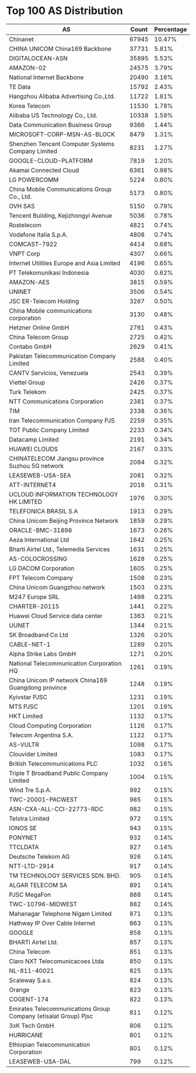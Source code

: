 # Top 100 AS Distribution
| AS | Count | Percentage |
|----|----|----|
| Chinanet | 67945 | 10.47% |
| CHINA UNICOM China169 Backbone | 37731 | 5.81% |
| DIGITALOCEAN-ASN | 35895 | 5.53% |
| AMAZON-02 | 24575 | 3.79% |
| National Internet Backbone | 20490 | 3.16% |
| TE Data | 15792 | 2.43% |
| Hangzhou Alibaba Advertising Co.,Ltd. | 11722 | 1.81% |
| Korea Telecom | 11530 | 1.78% |
| Alibaba US Technology Co., Ltd. | 10338 | 1.59% |
| Data Communication Business Group | 9366 | 1.44% |
| MICROSOFT-CORP-MSN-AS-BLOCK | 8479 | 1.31% |
| Shenzhen Tencent Computer Systems Company Limited | 8231 | 1.27% |
| GOOGLE-CLOUD-PLATFORM | 7819 | 1.20% |
| Akamai Connected Cloud | 6361 | 0.98% |
| LG POWERCOMM | 5224 | 0.80% |
| China Mobile Communications Group Co., Ltd. | 5173 | 0.80% |
| OVH SAS | 5150 | 0.79% |
| Tencent Building, Kejizhongyi Avenue | 5036 | 0.78% |
| Rostelecom | 4821 | 0.74% |
| Vodafone Italia S.p.A. | 4808 | 0.74% |
| COMCAST-7922 | 4414 | 0.68% |
| VNPT Corp | 4307 | 0.66% |
| Internet Utilities Europe and Asia Limited | 4196 | 0.65% |
| PT Telekomunikasi Indonesia | 4030 | 0.62% |
| AMAZON-AES | 3815 | 0.59% |
| UNINET | 3506 | 0.54% |
| JSC ER-Telecom Holding | 3267 | 0.50% |
| China Mobile communications corporation | 3130 | 0.48% |
| Hetzner Online GmbH | 2761 | 0.43% |
| China Telecom Group | 2725 | 0.42% |
| Contabo GmbH | 2629 | 0.41% |
| Pakistan Telecommunication Company Limited | 2588 | 0.40% |
| CANTV Servicios, Venezuela | 2543 | 0.39% |
| Viettel Group | 2426 | 0.37% |
| Turk Telekom | 2425 | 0.37% |
| NTT Communications Corporation | 2381 | 0.37% |
| TIM | 2338 | 0.36% |
| Iran Telecommunication Company PJS | 2259 | 0.35% |
| TOT Public Company Limited | 2233 | 0.34% |
| Datacamp Limited | 2191 | 0.34% |
| HUAWEI CLOUDS | 2167 | 0.33% |
| CHINATELECOM Jiangsu province Suzhou 5G network | 2084 | 0.32% |
| LEASEWEB-USA-SEA | 2081 | 0.32% |
| ATT-INTERNET4 | 2018 | 0.31% |
| UCLOUD INFORMATION TECHNOLOGY HK LIMITED | 1976 | 0.30% |
| TELEFONICA BRASIL S.A | 1913 | 0.29% |
| China Unicom Beijing Province Network | 1859 | 0.29% |
| ORACLE-BMC-31898 | 1673 | 0.26% |
| Aeza International Ltd | 1642 | 0.25% |
| Bharti Airtel Ltd., Telemedia Services | 1631 | 0.25% |
| AS-COLOCROSSING | 1628 | 0.25% |
| LG DACOM Corporation | 1605 | 0.25% |
| FPT Telecom Company | 1508 | 0.23% |
| China Unicom Guangzhou network | 1503 | 0.23% |
| M247 Europe SRL | 1498 | 0.23% |
| CHARTER-20115 | 1441 | 0.22% |
| Huawei Cloud Service data center | 1363 | 0.21% |
| UUNET | 1344 | 0.21% |
| SK Broadband Co Ltd | 1326 | 0.20% |
| CABLE-NET-1 | 1289 | 0.20% |
| Alpha Strike Labs GmbH | 1271 | 0.20% |
| National Telecommunication Corporation HQ | 1261 | 0.19% |
| China Unicom IP network China169 Guangdong province | 1248 | 0.19% |
| Kyivstar PJSC | 1231 | 0.19% |
| MTS PJSC | 1201 | 0.19% |
| HKT Limited | 1132 | 0.17% |
| Cloud Computing Corporation | 1126 | 0.17% |
| Telecom Argentina S.A. | 1122 | 0.17% |
| AS-VULTR | 1098 | 0.17% |
| Clouvider Limited | 1083 | 0.17% |
| British Telecommunications PLC | 1032 | 0.16% |
| Triple T Broadband Public Company Limited | 1004 | 0.15% |
| Wind Tre S.p.A. | 992 | 0.15% |
| TWC-20001-PACWEST | 985 | 0.15% |
| ASN-CXA-ALL-CCI-22773-RDC | 982 | 0.15% |
| Telstra Limited | 972 | 0.15% |
| IONOS SE | 943 | 0.15% |
| PONYNET | 932 | 0.14% |
| TTCLDATA | 927 | 0.14% |
| Deutsche Telekom AG | 926 | 0.14% |
| NTT-LTD-2914 | 917 | 0.14% |
| TM TECHNOLOGY SERVICES SDN. BHD. | 905 | 0.14% |
| ALGAR TELECOM SA | 891 | 0.14% |
| PJSC MegaFon | 888 | 0.14% |
| TWC-10796-MIDWEST | 882 | 0.14% |
| Mahanagar Telephone Nigam Limited | 871 | 0.13% |
| Hathway IP Over Cable Internet | 863 | 0.13% |
| GOOGLE | 858 | 0.13% |
| BHARTI Airtel Ltd. | 857 | 0.13% |
| China Telecom | 851 | 0.13% |
| Claro NXT Telecomunicacoes Ltda | 850 | 0.13% |
| NL-811-40021 | 825 | 0.13% |
| Scaleway S.a.s. | 824 | 0.13% |
| Orange | 823 | 0.13% |
| COGENT-174 | 822 | 0.13% |
| Emirates Telecommunications Group Company (etisalat Group) Pjsc | 811 | 0.12% |
| 3xK Tech GmbH | 806 | 0.12% |
| HURRICANE | 801 | 0.12% |
| Ethiopian Telecommunication Corporation | 801 | 0.12% |
| LEASEWEB-USA-DAL | 799 | 0.12% |
